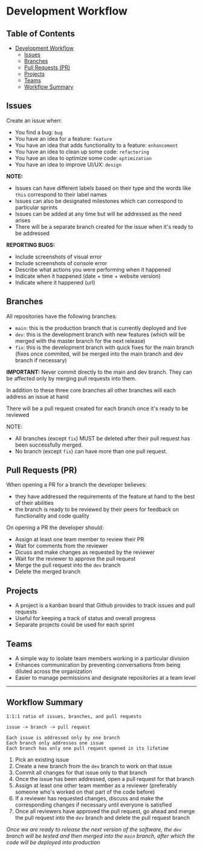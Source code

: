 # Development Workflow

## Table of Contents

* [Development Workflow](#development-workflow)
  * [Issues](#issues)
  * [Branches](#branches)
  * [Pull Requests (PR)](#pull-requests--pr-)
  * [Projects](#projects)
  * [Teams](#teams)
  * [Workflow Summary](#workflow-summary)

## Issues

Create an issue when:

* You find a bug: `bug`
* You have an idea for a feature: `feature`
* You have an idea that adds functionality to a feature: `enhancement`
* You have an idea to clean up some code: `refactoring`
* You have an idea to optimize some code: `optimization`
* You have an idea to improve UI/UX: `design`

**NOTE:**

* Issues can have different labels based on their type and the words like `this` correspond to their label names
* Issues can also be designated milestones which can correspond to particular sprints
* Issues can be added at any time but will be addressed as the need arises
* There will be a separate branch created for the issue when it's ready to be addressed

**REPORTING BUGS:**

* Include screenshots of visual error
* Include screenshots of console error
* Describe what actions you were performing when it happened
* Indicate when it happened (date + time + website version)
* Indicate where it happened (url)

## Branches

All repositories have the following branches:

* `main`: this is the production branch that is currently deployed and live
* `dev`: this is the development branch with new features (which will be merged with the master branch for the next release)
* `fix`: this is the development branch with quick fixes for the main branch (fixes once commited, will be merged into the main branch and dev branch if necessary)

**IMPORTANT:** Never commit directly to the main and dev branch. They can be affected only by merging pull requests into them.

In addition to these three core branches all other branches will each address an issue at hand

There will be a pull request created for each branch once it's ready to be reviewed

NOTE:

* All branches (except `fix`) MUST be deleted after their pull request has been successfully merged.
* No branch (except `fix`) can have more than one pull request.

## Pull Requests (PR)

When opening a PR for a branch the developer believes:

* they have addressed the requirements of the feature at hand to the best of their abilities
* the branch is ready to be reviewed by their peers for feedback on functionality and code quality

On opening a PR the developer should:

* Assign at least one team member to review their PR
* Wait for comments from the reviewer
* Dicuss and make changes as requested by the reviewer
* Wait for the reviewer to approve the pull request
* Merge the pull request into the `dev` branch
* Delete the merged branch

## Projects

* A project is a kanban board that Github provides to track issues and pull requests
* Useful for keeping a track of status and overall progress
* Separate projects could be used for each sprint

## Teams

* A simple way to isolate team members working in a particular division
* Enhances communication by preventing conversations from being diluted across the organization
* Easier to manage permissions and designate repositories at a team level

---

## Workflow Summary

```
1:1:1 ratio of issues, branches, and pull requests

issue -> branch -> pull request

Each issue is addressed only by one branch
Each branch only addresses one issue
Each branch has only one pull request opened in its lifetime
```

1. Pick an existing issue
2. Create a new branch from the `dev` branch to work on that issue
3. Commit all changes for that issue only to that branch
4. Once the issue has been addressed, open a pull request for that branch
5. Assign at least one other team member as a reviewer (preferably someone who's worked on that part of the code before)
6. If a reviewer has requested changes, discuss and make the corresponding changes if necessary until everyone is satisfied
7. Once all reviewers have approved the pull request, go ahead and merge the pull request into the `dev` branch and delete the pull request branch

*Once we are ready to release the next version of the software, the `dev` branch will be tested and then merged into the `main` branch, after which the code will be deployed into production*
